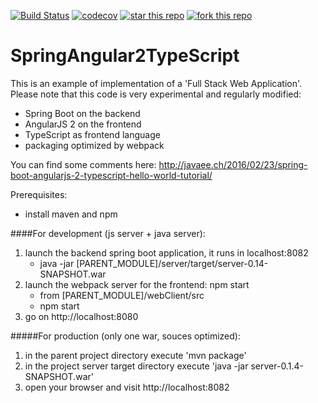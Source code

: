 [![Build Status](https://travis-ci.org/marco76/SpringAngular2TypeScript.svg?branch=master)](https://travis-ci.org/marco76/SpringAngular2TypeScript) [![codecov](https://codecov.io/gh/marco76/SpringAngular2TypeScript/branch/master/graph/badge.svg)](https://codecov.io/gh/marco76/SpringAngular2TypeScript) [![star this repo](http://githubbadges.com/star.svg?user=marco76&repo=SpringAngular2TypeScript&style=default)](https://github.com/marco76/SpringAngular2TypeScript)
[![fork this repo](http://githubbadges.com/fork.svg?user=marco76&repo=SpringAngular2TypeScript&style=default)](https://github.com/marco76/SpringAngular2TypeScript/fork)

# SpringAngular2TypeScript

This is an example of implementation of a 'Full Stack Web Application'.
Please note that this code is very experimental and regularly modified:

- Spring Boot on the backend
- AngularJS 2 on the frontend
- TypeScript as frontend language
- packaging optimized by webpack

You can find some comments here: http://javaee.ch/2016/02/23/spring-boot-angularjs-2-typescript-hello-world-tutorial/

Prerequisites:
- install maven and npm

####For development (js server + java server):
1. launch the backend spring boot application, it runs in localhost:8082
    * java -jar [PARENT_MODULE]/server/target/server-0.14-SNAPSHOT.war
2. launch the webpack server for the frontend: npm start
    * from [PARENT_MODULE]/webClient/src
    * npm start
3. go on http://localhost:8080

#####For production (only one war, souces optimized):
1. in the parent project directory execute 'mvn package'
2. in the project server target directory execute 'java -jar server-0.1.4-SNAPSHOT.war'
3. open your browser and visit http://localhost:8082
